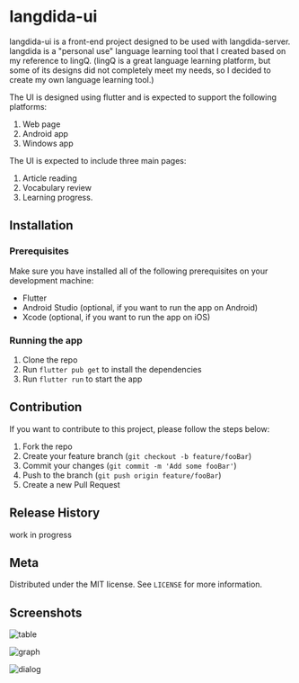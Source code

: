 # langdida-ui

langdida-ui is a front-end project designed to be used with langdida-server. langdida is a "personal use" language learning tool that I created based on my reference to lingQ. (lingQ is a great language learning platform, but some of its designs did not completely meet my needs, so I decided to create my own language learning tool.)

The UI is designed using flutter and is expected to support the following platforms:

1. Web page
2. Android app
3. Windows app

The UI is expected to include three main pages:

1. Article reading
2. Vocabulary review
3. Learning progress.

## Installation

### Prerequisites

Make sure you have installed all of the following prerequisites on your development machine:

- Flutter
- Android Studio (optional, if you want to run the app on Android)
- Xcode (optional, if you want to run the app on iOS)

### Running the app

1. Clone the repo
2. Run `flutter pub get` to install the dependencies
3. Run `flutter run` to start the app

## Contribution

If you want to contribute to this project, please follow the steps below:

1. Fork the repo
2. Create your feature branch (`git checkout -b feature/fooBar`)
3. Commit your changes (`git commit -m 'Add some fooBar'`)
4. Push to the branch (`git push origin feature/fooBar`)
5. Create a new Pull Request

## Release History

work in progress

## Meta

Distributed under the MIT license. See ``LICENSE`` for more information.

## Screenshots

![table](https://i.imgur.com/MZvbrBb.png)

![graph](https://i.imgur.com/pOcdFtU.png)

![dialog](https://i.imgur.com/v6BvUkF.png)

